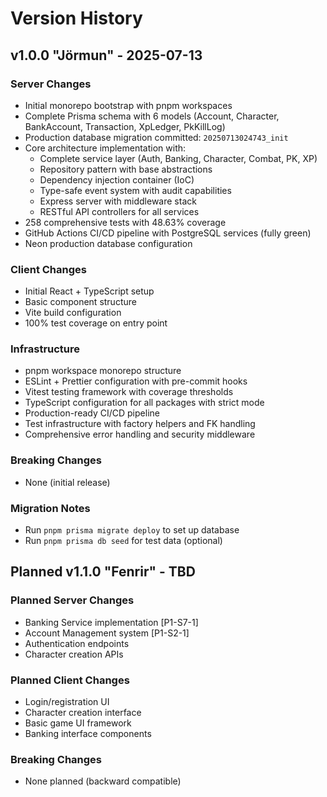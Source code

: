 # Version History

## v1.0.0 "Jörmun" - 2025-07-13

### Server Changes

- Initial monorepo bootstrap with pnpm workspaces
- Complete Prisma schema with 6 models (Account, Character, BankAccount,
  Transaction, XpLedger, PkKillLog)
- Production database migration committed: `20250713024743_init`
- Core architecture implementation with:
  - Complete service layer (Auth, Banking, Character, Combat, PK, XP)
  - Repository pattern with base abstractions
  - Dependency injection container (IoC)
  - Type-safe event system with audit capabilities
  - Express server with middleware stack
  - RESTful API controllers for all services
- 258 comprehensive tests with 48.63% coverage
- GitHub Actions CI/CD pipeline with PostgreSQL services (fully green)
- Neon production database configuration

### Client Changes

- Initial React + TypeScript setup
- Basic component structure
- Vite build configuration
- 100% test coverage on entry point

### Infrastructure

- pnpm workspace monorepo structure
- ESLint + Prettier configuration with pre-commit hooks
- Vitest testing framework with coverage thresholds
- TypeScript configuration for all packages with strict mode
- Production-ready CI/CD pipeline
- Test infrastructure with factory helpers and FK handling
- Comprehensive error handling and security middleware

### Breaking Changes

- None (initial release)

### Migration Notes

- Run `pnpm prisma migrate deploy` to set up database
- Run `pnpm prisma db seed` for test data (optional)

## Planned v1.1.0 "Fenrir" - TBD

### Planned Server Changes

- Banking Service implementation [P1-S7-1]
- Account Management system [P1-S2-1]
- Authentication endpoints
- Character creation APIs

### Planned Client Changes

- Login/registration UI
- Character creation interface
- Basic game UI framework
- Banking interface components

### Breaking Changes

- None planned (backward compatible)
